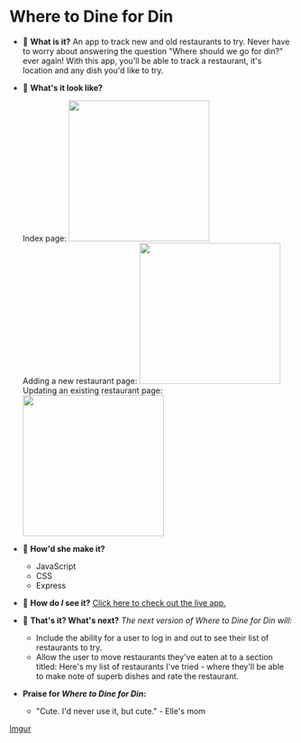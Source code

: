 # Where to Dine for Din

- 🍴 **What is it?** An app to track new and old restaurants to try. Never have to worry about answering the question "Where should we go for din?" ever again! With this app, you'll be able to track a restaurant, it's location and any dish you'd like to try. 

- 💭 **What's it look like?**

    Index page: <img src="https://imgur.com/fl8UlHc" width="250"> <br />
    Adding a new restaurant page: <img src="TBD" width="250"> <br />
    Updating an existing restaurant page: <img src="TBD" width="250">


- 🤨 **How'd she make it?**
    - JavaScript
    - CSS
    - Express

- 👀 **How do *I* see it?** [Click here to check out the live app.](https://where-to-dine-for-din.herokuapp.com/)

- 🧊 **That's it? What's next?** *The next version of Where to Dine for Din will:*
    - Include the ability for a user to log in and out to see their list of restaurants to try.
    - Allow the user to move restaurants they've eaten at to a section titled: Here's my list of restaurants I've tried - where they'll be able to make note of superb dishes and rate the restaurant.

- **Praise for *Where to Dine for Din*:**
    - "Cute. I'd never use it, but cute." - Elle's mom

[Imgur]()